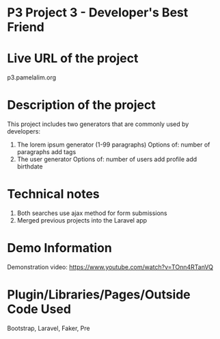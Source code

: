 P3 Project 3 - Developer's Best Friend
======================================
Live URL of the project
=======================
p3.pamelalim.org

Description of the project
==========================
This project includes two generators that are commonly used by developers:
1. The lorem ipsum generator (1-99 paragraphs)
    Options of: number of paragraphs
                add tags
2. The user generator
    Options of: number of users
                add profile
                add birthdate

Technical notes
===============
1. Both searches use ajax method for form submissions
2. Merged previous projects into the Laravel app

Demo Information
================
Demonstration video: https://www.youtube.com/watch?v=TOnn4RTanVQ

Plugin/Libraries/Pages/Outside Code Used
========================================
Bootstrap,
Laravel,
Faker,
Pre
